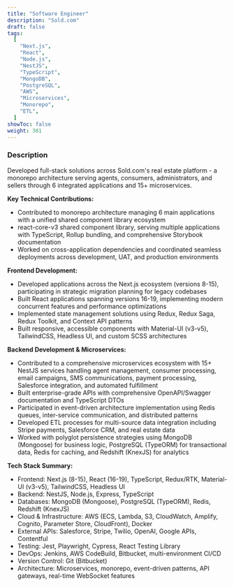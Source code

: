 ```yaml
---
title: "Software Engineer"
description: "Sold.com"
draft: false
tags:
  [
    "Next.js",
    "React",
    "Node.js",
    "NestJS",
    "TypeScript",
    "MongoDB",
    "PostgreSQL",
    "AWS",
    "Microservices",
    "Monorepo",
    "ETL",
  ]
showToc: false
weight: 301
---
```


### Description

Developed full-stack solutions across Sold.com's real estate platform - a monorepo architecture serving agents, consumers, administrators, and sellers through 6 integrated applications and 15+ microservices.

**Key Technical Contributions:**

- Contributed to monorepo architecture managing 6 main applications with a unified shared component library ecosystem
- react-core-v3 shared component library, serving multiple applications with TypeScript, Rollup bundling, and comprehensive Storybook documentation
- Worked on cross-application dependencies and coordinated seamless deployments across development, UAT, and production environments

**Frontend Development:**

- Developed applications across the Next.js ecosystem (versions 8-15), participating in strategic migration planning for legacy codebases
- Built React applications spanning versions 16-19, implementing modern concurrent features and performance optimizations
- Implemented state management solutions using Redux, Redux Saga, Redux Toolkit, and Context API patterns
- Built responsive, accessible components with Material-UI (v3-v5), TailwindCSS, Headless UI, and custom SCSS architectures

**Backend Development & Microservices:**

- Contributed to a comprehensive microservices ecosystem with 15+ NestJS services handling agent management, consumer processing, email campaigns, SMS communications, payment processing, Salesforce integration, and automated fulfillment
- Built enterprise-grade APIs with comprehensive OpenAPI/Swagger documentation and TypeScript DTOs
- Participated in event-driven architecture implementation using Redis queues, inter-service communication, and distributed patterns
- Developed ETL processes for multi-source data integration including Stripe payments, Salesforce CRM, and real estate data
- Worked with polyglot persistence strategies using MongoDB (Mongoose) for business logic, PostgreSQL (TypeORM) for transactional data, Redis for caching, and Redshift (KnexJS) for analytics

**Tech Stack Summary:**

- Frontend: Next.js (8-15), React (16-19), TypeScript, Redux/RTK, Material-UI (v3-v5), TailwindCSS, Headless UI
- Backend: NestJS, Node.js, Express, TypeScript
- Databases: MongoDB (Mongoose), PostgreSQL (TypeORM), Redis, Redshift (KnexJS)
- Cloud & Infrastructure: AWS (ECS, Lambda, S3, CloudWatch, Amplify, Cognito, Parameter Store, CloudFront), Docker
- External APIs: Salesforce, Stripe, Twilio, OpenAI, Google APIs, Contentful
- Testing: Jest, Playwright, Cypress, React Testing Library
- DevOps: Jenkins, AWS CodeBuild, Bitbucket, multi-environment CI/CD
- Version Control: Git (Bitbucket)
- Architecture: Microservices, monorepo, event-driven patterns, API gateways, real-time WebSocket features
